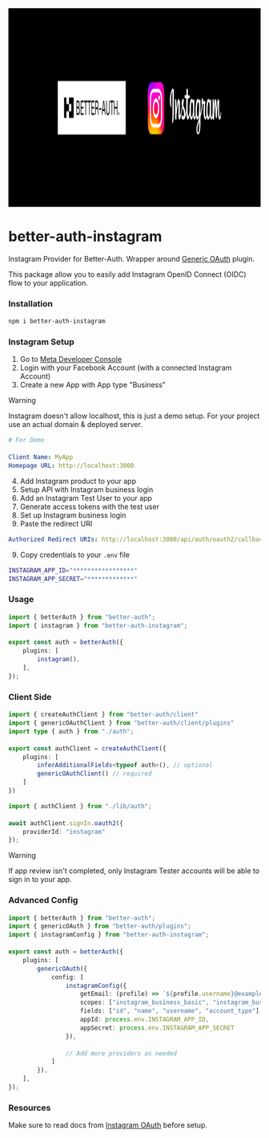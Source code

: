 <a href="https://github.com/manolo-in/better-auth-instagram">
    <img width="1584" height="396" alt="cover" src="https://github.com/manolo-in/better-auth-instagram/blob/main/cover.png?raw=true" />
</a>

# better-auth-instagram
Instagram Provider for Better-Auth. Wrapper around [Generic OAuth](https://www.better-auth.com/docs/plugins/generic-oauth) plugin.

This package allow you to easily add Instagram OpenID Connect (OIDC) flow to your application.

### Installation

```bash
npm i better-auth-instagram
```

### Instagram Setup

1. Go to [Meta Developer Console](https://developers.facebook.com/apps/)
2. Login with your Facebook Account (with a connected Instagram Account)
3. Create a new App with App type "Business"

> [!WARNING]
> Instagram doesn't allow localhost, this is just a demo setup. For your project use an actual domain & deployed server.

```yaml
# For Demo

Client Name: MyApp
Homepage URL: http://localhost:3000
```

4. Add Instagram product to your app
5. Setup API with Instagram business login
6. Add an Instagram Test User to your app
6. Generate access tokens with the test user
7. Set up Instagram business login
8. Paste the redirect URI

```yaml
Authorized Redirect URIs: http://localhost:3000/api/auth/oauth2/callback/instagram
```

9. Copy credentials to your `.env` file

```bash
INSTAGRAM_APP_ID="*****************"
INSTAGRAM_APP_SECRET="*************"
```

### Usage

```ts
import { betterAuth } from "better-auth";
import { instagram } from "better-auth-instagram";

export const auth = betterAuth({
    plugins: [
        instagram(),
    ],
});
```

### Client Side

```ts
import { createAuthClient } from "better-auth/client"
import { genericOAuthClient } from "better-auth/client/plugins"
import type { auth } from "./auth";

export const authClient = createAuthClient({
    plugins: [
        inferAdditionalFields<typeof auth>(), // optional
        genericOAuthClient() // required
    ]
})
```

```ts
import { authClient } from "./lib/auth";

await authClient.signIn.oauth2({
    providerId: "instagram"
});
```

> [!WARNING]
> If app review isn't completed, only Instagram Tester accounts will be able to sign in to your app.

### Advanced Config

```ts
import { betterAuth } from "better-auth";
import { genericOAuth } from "better-auth/plugins";
import { instagramConfig } from "better-auth-instagram";

export const auth = betterAuth({
    plugins: [
        genericOAuth({
            config: [
                instagramConfig({
                    getEmail: (profile) => `${profile.username}@example.com`
                    scopes: ["instagram_business_basic", "instagram_business_manage_messages"],
                    fields: ["id", "name", "username", "account_type"],
                    appId: process.env.INSTAGRAM_APP_ID,
                    appSecret: process.env.INSTAGRAM_APP_SECRET
                }),

                // Add more providers as needed
            ]
        }),
    ],
});
```

### Resources

Make sure to read docs from [Instagram OAuth](https://developers.facebook.com/docs/instagram-platform/instagram-api-with-instagram-login/) before setup.
